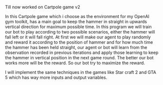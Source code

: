 Till now worked on Cartpole game v2

In this Cartpole game which i choose as the environment for my OpenAI gym toolkit, has a main goal to keep the hammer in straight in upwards vertical direction for maximum possible time. In this program we will train our bot to play according to two possible scenarios, either the hammer will fall left or it will fall right. At first we will make our agent to play randomly and reward it according to the position of hammer and for how much time the hammer has been held straight, our agent or bot will learn from the observation recorded in previous iterations and apply those learning to keep the hammer in vertical position in the next game round. The better our bot works more will be the reward. So our bot try to maximize the reward.

I will implement the same techniques in the games like Star craft 2 and GTA 5 which has way more inputs and output variables. 
